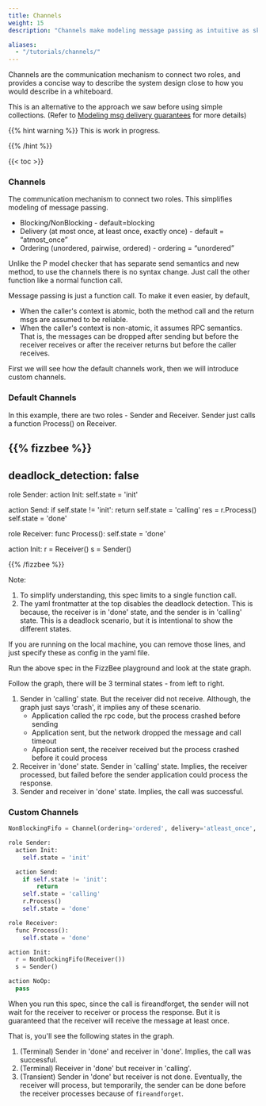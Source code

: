 ```yaml
---
title: Channels
weight: 15
description: "Channels make modeling message passing as intuitive as sketching on a whiteboard. Learn how to define delivery, ordering, and blocking behavior with default and custom channels."

aliases:
  - "/tutorials/channels/"
---
```


Channels are the communication mechanism to connect two roles, and provides a concise
way to describe the system design close to how you would describe in a whiteboard.

This is an alternative to the approach we saw before using simple collections.
(Refer to [Modeling msg delivery guarantees](/tutorials/msg-delivery-guarantees/) for more details)

{{% hint warning %}}
This is work in progress. 

{{% /hint %}}



{{< toc >}}

### Channels

The communication mechanism to connect two roles. 
This simplifies modeling of message passing.

- Blocking/NonBlocking  - default=blocking
- Delivery (at most once, at least once, exactly once) - default = “atmost_once”
- Ordering (unordered, pairwise, ordered) - ordering = “unordered”

Unlike the P model checker that has separate send semantics and new method, to use the channels
there is no syntax change. Just call the other function like a normal function call.

Message passing is just a function call. To make it even easier,
by default, 
- When the caller's context is atomic, both the method call and the return msgs are assumed to be reliable.
- When the caller's context is non-atomic, it assumes RPC semantics. That is, the messages can be
  dropped after sending but before the receiver receives or 
  after the receiver returns but before the caller receives.

First we will see how the default channels work, then we will introduce custom channels.

### Default Channels
In this example, there are two roles - Sender and Receiver. Sender just calls
a function Process() on Receiver.

{{% fizzbee %}}
---
deadlock_detection: false
---

role Sender:
  action Init:
    self.state = 'init'

  action Send:
    if self.state != 'init':
        return
    self.state = 'calling'
    res = r.Process()
    self.state = 'done'

role Receiver:
  func Process():
    self.state = 'done'

action Init:
  r = Receiver()
  s = Sender()

{{% /fizzbee %}}

Note:
1. To simplify understanding, this spec limits to a single function call.
2. The yaml frontmatter at the top disables the deadlock detection. This is because, the
   receiver is in 'done' state, and the sender is in 'calling' state. This is a deadlock
   scenario, but it is intentional to show the different states.

If you are running on the local machine, you can remove those lines, and just
specify these as config in the yaml file.

Run the above spec in the FizzBee playground and look at the state graph.

Follow the graph, there will be 3 terminal states - from left to right.

1. Sender in 'calling' state. But the receiver did not receive. Although, the graph just says 'crash',
   it implies any of these scenario.
   - Application called the rpc code, but the process crashed before sending
   - Application sent, but the network dropped the message and call timeout
   - Application sent, the receiver received but the process crashed before it could process
2. Receiver in 'done' state. Sender in 'calling' state. Implies, the receiver processed,
   but failed before the sender application could process the response.
3. Sender and receiver in 'done' state. Implies, the call was successful.


### Custom Channels

```python
NonBlockingFifo = Channel(ordering='ordered', delivery='atleast_once', blocking='fire_and_forget')

role Sender:
  action Init:
    self.state = 'init'

  action Send:
    if self.state != 'init':
        return
    self.state = 'calling'
    r.Process()
    self.state = 'done'

role Receiver:
  func Process():
    self.state = 'done'

action Init:
  r = NonBlockingFifo(Receiver())
  s = Sender()

action NoOp:
  pass
```

When you run this spec, since the call is fireandforget, the sender will not wait for the receiver to
receiver or process the response. But it is guaranteed that the receiver will receive the message at least once.

That is, you'll see the following states in the graph.

1. (Terminal) Sender in 'done' and receiver in 'done'. Implies, the call was successful.
2. (Terminal) Receiver in 'done' but receiver in 'calling'.
3. (Transient) Sender in 'done' but receiver is not done. Eventually, the receiver will process,
   but temporarily, the sender can be done before the receiver processes because of `fireandforget`.


